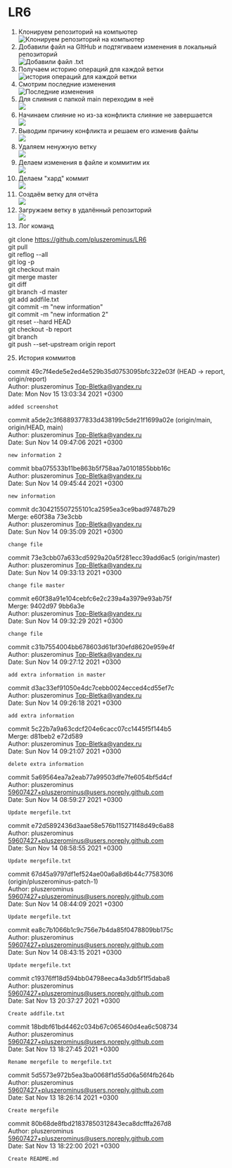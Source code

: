 # LR6
1. Клонируем репозиторий на компьютер  
![Клонируем репозиторий на компьютер](https://github.com/pluszerominus/LR6/blob/report/Screen/1.jpg)
3. Добавили файл на GItHub и подтягиваем изменения в локальный репозиторий  
![Добавили файл .txt](https://github.com/pluszerominus/LR6/blob/report/Screen/2.jpg) 
5. Получаем историю операций для каждой ветки   
![история операций для каждой ветки](https://github.com/pluszerominus/LR6/blob/report/Screen/3.jpg)
7. Смотрим последние изменения  
![Последние изменения](https://github.com/pluszerominus/LR6/blob/report/Screen/4.jpg)
9. Для слияния с папкой main переходим в неё   
![](https://github.com/pluszerominus/LR6/blob/report/Screen/5.1.jpg)
11. Начинаем слияние но из-за конфликта слияние не завершается   
![](https://github.com/pluszerominus/LR6/blob/report/Screen/6.1.jpg)
13. Выводим причину конфликта и решаем его изменив файлы  
![](https://github.com/pluszerominus/LR6/blob/report/Screen/7.jpg)
15. Удаляем ненужную ветку  
![](https://github.com/pluszerominus/LR6/blob/report/Screen/9.jpg)
17. Делаем изменения в файле и коммитим их  
![](https://github.com/pluszerominus/LR6/blob/report/Screen/10.jpg) 
19. Делаем "хард" коммит  
![](https://github.com/pluszerominus/LR6/blob/report/Screen/11.jpg)
21. Создаём ветку для отчёта  
![](https://github.com/pluszerominus/LR6/blob/report/Screen/12.jpg)
23. Загружаем ветку в удалённый репозиторий  
![](https://github.com/pluszerominus/LR6/blob/report/Screen/13.jpg)
24. Лог команд  
  
git clone https://github.com/pluszerominus/LR6  
git pull  
git reflog --all  
git log -p  
git checkout main  
git merge  master  
git diff  
git branch -d master  
git add addfile.txt  
git commit -m "new information"  
git commit -m "new information 2"  
git reset --hard HEAD  
git checkout -b report  
git branch  
git push --set-upstream origin report  
  
25. История коммитов  
  
commit 49c7f4ede5e2ed4e529b35d0753095bfc322e03f (HEAD -> report, origin/report)  
Author: pluszerominus <Top-Bletka@yandex.ru>  
Date:   Mon Nov 15 13:03:34 2021 +0300  
  
    added screenshot  
  
commit a5de2c3f6889377833d438199c5de21f1699a02e (origin/main, origin/HEAD, main)  
Author: pluszerominus <Top-Bletka@yandex.ru>  
Date:   Sun Nov 14 09:47:06 2021 +0300  
  
    new information 2  
  
commit bba075533b11be863b5f758aa7a0101855bbb16c  
Author: pluszerominus <Top-Bletka@yandex.ru>  
Date:   Sun Nov 14 09:45:44 2021 +0300  

    new information  

commit dc304215507255101ca2595ea3ce9bad97487b29  
Merge: e60f38a 73e3cbb  
Author: pluszerominus <Top-Bletka@yandex.ru>  
Date:   Sun Nov 14 09:35:09 2021 +0300  
  
    change file  
  
commit 73e3cbb07a633cd5929a20a5f281ecc39add6ac5 (origin/master)  
Author: pluszerominus <Top-Bletka@yandex.ru>  
Date:   Sun Nov 14 09:33:13 2021 +0300  
  
    change file master  
  
commit e60f38a91e104cebfc6e2c239a4a3979e93ab75f  
Merge: 9402d97 9bb6a3e  
Author: pluszerominus <Top-Bletka@yandex.ru>  
Date:   Sun Nov 14 09:32:29 2021 +0300  
  
    change file  
  
commit c31b7554004bb678603d61bf30efd8620e959e4f  
Author: pluszerominus <Top-Bletka@yandex.ru>  
Date:   Sun Nov 14 09:27:12 2021 +0300  
  
    add extra information in master  
  
commit d3ac33ef91050e4dc7cebb0024ecced4cd55ef7c  
Author: pluszerominus <Top-Bletka@yandex.ru>  
Date:   Sun Nov 14 09:26:18 2021 +0300  
  
    add extra information  
  
commit 5c22b7a9a63cdcf204e6cacc07cc1445f5f144b5  
Merge: d81beb2 e72d589  
Author: pluszerominus <Top-Bletka@yandex.ru>  
Date:   Sun Nov 14 09:21:07 2021 +0300  
  
    delete extra information  
  
commit 5a69564ea7a2eab77a99503dfe7fe6054bf5d4cf  
Author: pluszerominus <59607427+pluszerominus@users.noreply.github.com>  
Date:   Sun Nov 14 08:59:27 2021 +0300  
  
    Update mergefile.txt  
  
commit e72d5892436d3aae58e576b115271f48d49c6a88  
Author: pluszerominus <59607427+pluszerominus@users.noreply.github.com>  
Date:   Sun Nov 14 08:58:55 2021 +0300  
  
    Update mergefile.txt  
  
commit 67d45a9797df1ef524ae00a6a8d6b44c775830f6 (origin/pluszerominus-patch-1)  
Author: pluszerominus <59607427+pluszerominus@users.noreply.github.com>  
Date:   Sun Nov 14 08:44:09 2021 +0300  
  
    Update mergefile.txt  
  
commit ea8c7b1066b1c9c756e7b4da85f0478809bb175c  
Author: pluszerominus <59607427+pluszerominus@users.noreply.github.com>  
Date:   Sun Nov 14 08:43:15 2021 +0300  
  
    Update mergefile.txt  
  
commit c19376ff18d594bb04798eeca4a3db5f1f5daba8  
Author: pluszerominus <59607427+pluszerominus@users.noreply.github.com>  
Date:   Sat Nov 13 20:37:27 2021 +0300  
  
    Create addfile.txt  
  
commit 18bdbf61bd4462c034b67c065460d4ea6c508734  
Author: pluszerominus <59607427+pluszerominus@users.noreply.github.com>  
Date:   Sat Nov 13 18:27:45 2021 +0300  
  
    Rename mergefile to mergefile.txt  
  
commit 5d5573e972b5ea3ba0068f1d55d06a56f4fb264b  
Author: pluszerominus <59607427+pluszerominus@users.noreply.github.com>  
Date:   Sat Nov 13 18:26:14 2021 +0300  
  
    Create mergefile  
  
commit 80b68de8fbd21837850312843eca8dcfffa267d8  
Author: pluszerominus <59607427+pluszerominus@users.noreply.github.com>  
Date:   Sat Nov 13 18:22:00 2021 +0300  
  
    Create README.md  
  
  
